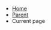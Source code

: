 <div class="au-body au-body--dark">
	<nav class="au-breadcrumbs au-breadcrumbs--dark" aria-label="breadcrumb">
		<ul class="au-link-list au-link-list--inline">
			<li><a class="js-focus-me" href="#">Home</a></li>
			<li><a class="js-focus-me" href="#">Parent</a></li>
			<li>Current page</li>
		</ul>
	</nav>
</div>
